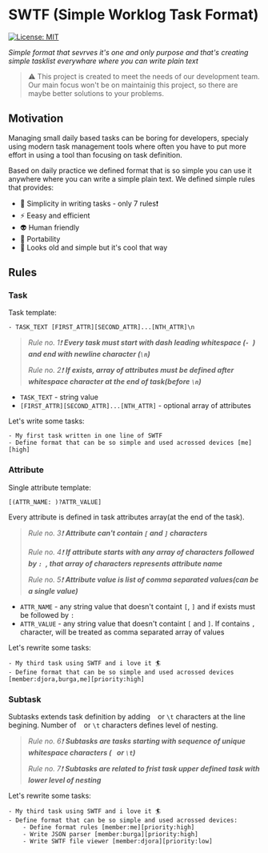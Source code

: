 # SWTF (Simple Worklog Task Format)

[![License: MIT](https://img.shields.io/badge/License-MIT-yellow.svg)](https://opensource.org/licenses/MIT)


*Simple format that sevrves it's one and only purpose and that's creating simple tasklist everywhare where you can write plain text*    

> ⚠️ This project is created to meet the needs of our development team. Our main focus won't be on maintainig this project, so there are maybe better solutions to your problems.

## Motivation

Managing small daily based tasks can be boring for developers, specialy using modern task management tools where often you have to put more effort in using a tool than focusing on task definition.

Based on daily practice we defined format that is so simple you can use it anywhere where you can write a simple plain text. We defined simple rules that provides:

-  🔨  Simplicity in writing tasks - only 7 rules❗
-  ⚡  Eeasy and efficient
-  👽  Human friendly
-  🚀  Portability
-  🎱  Looks old and simple but it's cool that way

## Rules

### Task

Task template:
```
- TASK_TEXT [FIRST_ATTR][SECOND_ATTR]...[NTH_ATTR]\n
```

> *Rule no. 1❗* ***Every task must start with dash leading whitespace (`- `) and end with newline character (`\n`)***
> 
> *Rule no. 2❗* ***If exists, array of attributes must be defined after whitespace character at the end of task(before `\n`)***


- `TASK_TEXT` - string value
- `[FIRST_ATTR][SECOND_ATTR]...[NTH_ATTR]` - optional array of attributes

Let's write some tasks:
```
- My first task written in one line of SWTF
- Define format that can be so simple and used acrossed devices [me][high]
```

### Attribute

Single attribute template:
```
[(ATTR_NAME: )?ATTR_VALUE]
```
Every attribute is defined in task attributes array(at the end of the task).

> *Rule no. 3❗* ***Attribute can't contain `[` and `]` characters***
> 
> *Rule no. 4❗* ***If attribute starts with any array of characters followed by `: `, that array of characters represents attribute name***
> 
> *Rule no. 5❗* ***Attribute value is list of comma separated values(can be a single value)***

- `ATTR_NAME` - any string value that doesn't containt `[`, `]` and if exists must be followed by `: `
- `ATTR_VALUE` - any string value that doesn't containt `[` and `]`. If contains `,` character, will be treated as comma separated array of values

Let's rewrite some tasks:
```
- My third task using SWTF and i love it 🏄
- Define format that can be so simple and used acrossed devices [member:djora,burga,me][priority:high]
```


### Subtask

Subtasks extends task definition by adding ` ` or `\t` characters at the line begining. Number of ` ` or `\t` characters defines level of nesting.

> *Rule no. 6❗* ***Subtasks are tasks starting with sequence of unique whitespace characters (` ` or `\t`)***
> 
> *Rule no. 7❗* ***Subtasks are related to frist task upper defined task with lower level of nesting***

Let's rewrite some tasks:
```
- My third task using SWTF and i love it 🏄
- Define format that can be so simple and used acrossed devices:
    - Define format rules [member:me][priority:high]
    - Write JSON parser [member:burga][priority:high]
    - Write SWTF file viewer [member:djora][priority:low]
```
